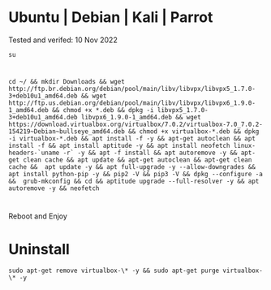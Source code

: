 # Ubuntu | Debian | Kali | Parrot

Tested and verifed: 10 Nov 2022

    su
#    
    cd ~/ && mkdir Downloads && wget http://ftp.br.debian.org/debian/pool/main/libv/libvpx/libvpx5_1.7.0-3+deb10u1_amd64.deb && wget http://ftp.us.debian.org/debian/pool/main/libv/libvpx/libvpx6_1.9.0-1_amd64.deb && chmod +x *.deb && dpkg -i libvpx5_1.7.0-3+deb10u1_amd64.deb libvpx6_1.9.0-1_amd64.deb && wget https://download.virtualbox.org/virtualbox/7.0.2/virtualbox-7.0_7.0.2-154219~Debian~bullseye_amd64.deb && chmod +x virtualbox-*.deb && dpkg -i virtualbox-*.deb && apt install -f -y && apt-get autoclean && apt install -f && apt install aptitude -y && apt install neofetch linux-headers-`uname -r` -y && apt -f install && apt autoremove -y && apt-get clean cache && apt update && apt-get autoclean && apt-get clean cache &&  apt update -y && apt full-upgrade -y --allow-downgrades && apt install python-pip -y && pip2 -V && pip3 -V && dpkg --configure -a &&  grub-mkconfig && cd && aptitude upgrade --full-resolver -y && apt autoremove -y && neofetch
    
#    

Reboot and Enjoy


# Uninstall

    sudo apt-get remove virtualbox-\* -y && sudo apt-get purge virtualbox-\* -y
